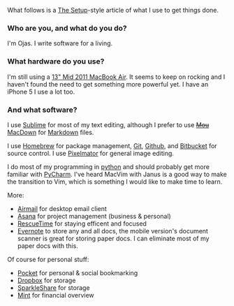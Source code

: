 What follows is a [The Setup](http://usesthis.com)-style article of what I use to get things done.

### Who are you, and what do you do?

I'm Ojas. I write software for a living.

### What hardware do you use?

I'm still using a [13" Mid 2011 MacBook Air](http://support.apple.com/kb/SP683). It seems to keep on rocking and I haven't found the need to get something more powerful yet. I have an iPhone 5 I use a lot too.

### And what software?

I use [Sublime](http://www.sublimetext.com) for most of my text editing, although I prefer to use ~~[Mou](http://mouapp.com)~~  [MacDown](http://macdown.uranusjr.com) for [Markdown](http://daringfireball.net/projects/markdown/) files.

I use [Homebrew](http://brew.sh) for package management, [Git](http://www.git-scm.com), [Github](https://github.com), and [Bitbucket](http://bitbucket.org) for source control. I use [Pixelmator](http://www.pixelmator.com) for general image editing.

I do most of my programming in [python](https://www.python.org) and should probably get more familiar with [PyCharm](http://www.jetbrains.com/pycharm/). I've heard MacVim with Janus is a good way to make the transition to Vim, which is something I would like to make time to learn.

More:

- [Airmail](http://airmailapp.com) for desktop email client
- [Asana](http://asana.com/) for project management (business & personal)
- [RescueTime](https://www.rescuetime.com/) for staying efficent and focused
- [Evernote](http://evernote.com) to store any and all docs, the mobile version's document scanner is great for storing paper docs. I can eliminate most of my paper docs with this.

Of course for personal stuff:

- [Pocket](http://getpocket.com) for personal & social bookmarking
- [Dropbox](http://dropbox.com/) for storage
- [SparkleShare](http://sparkleshare.org/) for storage
- [Mint](https://www.mint.com/) for financial overview
